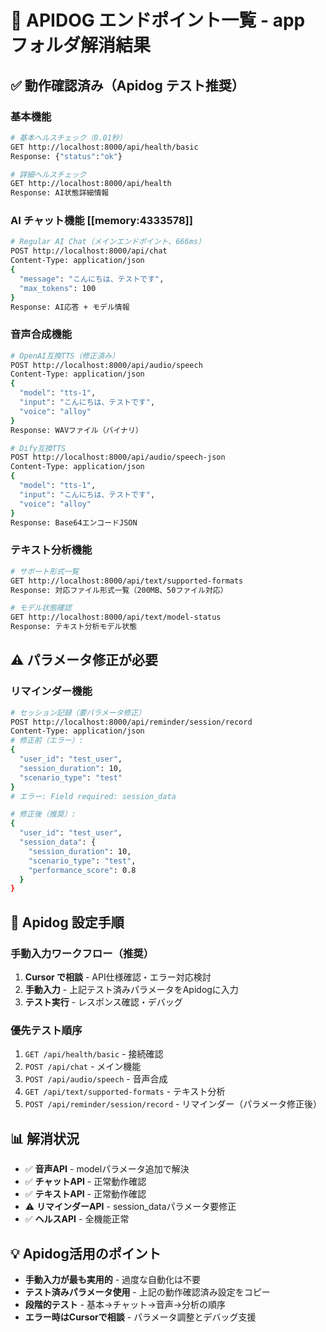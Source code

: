 # 🔧 APIDOG エンドポイント一覧 - app フォルダ解消結果

## ✅ 動作確認済み（Apidog テスト推奨）

### **基本機能**
```bash
# 基本ヘルスチェック（0.01秒）
GET http://localhost:8000/api/health/basic
Response: {"status":"ok"}

# 詳細ヘルスチェック
GET http://localhost:8000/api/health
Response: AI状態詳細情報
```

### **AI チャット機能** [[memory:4333578]]
```bash
# Regular AI Chat（メインエンドポイント、666ms）
POST http://localhost:8000/api/chat
Content-Type: application/json
{
  "message": "こんにちは、テストです",
  "max_tokens": 100
}
Response: AI応答 + モデル情報
```

### **音声合成機能**
```bash
# OpenAI互換TTS（修正済み）
POST http://localhost:8000/api/audio/speech
Content-Type: application/json
{
  "model": "tts-1",
  "input": "こんにちは、テストです",
  "voice": "alloy"
}
Response: WAVファイル（バイナリ）

# Dify互換TTS
POST http://localhost:8000/api/audio/speech-json
Content-Type: application/json
{
  "model": "tts-1",
  "input": "こんにちは、テストです",
  "voice": "alloy"
}
Response: Base64エンコードJSON
```

### **テキスト分析機能**
```bash
# サポート形式一覧
GET http://localhost:8000/api/text/supported-formats
Response: 対応ファイル形式一覧（200MB、50ファイル対応）

# モデル状態確認
GET http://localhost:8000/api/text/model-status
Response: テキスト分析モデル状態
```

## ⚠️ パラメータ修正が必要

### **リマインダー機能**
```bash
# セッション記録（要パラメータ修正）
POST http://localhost:8000/api/reminder/session/record
Content-Type: application/json
# 修正前（エラー）:
{
  "user_id": "test_user",
  "session_duration": 10,
  "scenario_type": "test"
}
# エラー: Field required: session_data

# 修正後（推奨）:
{
  "user_id": "test_user",
  "session_data": {
    "session_duration": 10,
    "scenario_type": "test",
    "performance_score": 0.8
  }
}
```

## 🚀 Apidog 設定手順

### **手動入力ワークフロー**（推奨）
1. **Cursor で相談** - API仕様確認・エラー対応検討
2. **手動入力** - 上記テスト済みパラメータをApidogに入力
3. **テスト実行** - レスポンス確認・デバッグ

### **優先テスト順序**
1. `GET /api/health/basic` - 接続確認
2. `POST /api/chat` - メイン機能
3. `POST /api/audio/speech` - 音声合成
4. `GET /api/text/supported-formats` - テキスト分析
5. `POST /api/reminder/session/record` - リマインダー（パラメータ修正後）

## 📊 解消状況

- ✅ **音声API** - modelパラメータ追加で解決
- ✅ **チャットAPI** - 正常動作確認
- ✅ **テキストAPI** - 正常動作確認  
- ⚠️ **リマインダーAPI** - session_dataパラメータ要修正
- ✅ **ヘルスAPI** - 全機能正常

## 💡 Apidog活用のポイント

- **手動入力が最も実用的** - 過度な自動化は不要
- **テスト済みパラメータ使用** - 上記の動作確認済み設定をコピー
- **段階的テスト** - 基本→チャット→音声→分析の順序
- **エラー時はCursorで相談** - パラメータ調整とデバッグ支援 